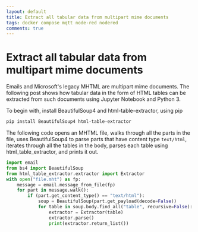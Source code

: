 ```yaml
---
layout: default
title: Extract all tabular data from multipart mime documents
tags: docker compose mqtt node-red nodered
comments: true
---
```

# Extract all tabular data from multipart mime documents

Emails and Microsoft's legacy MHTML are multipart mime documents. The following post shows how tabular data in the form of HTML tables can be extracted from such documents using Jupyter Notebook and Python 3.

To begin with, install BeautifulSoup4 and html-table-extractor, using pip

```bash
pip install BeautifulSoup4 html-table-extractor
```

The following code opens an MHTML file, walks through all the parts in the file, uses BeautifulSoup4 to parse parts that have content type `text/html`, iterates through all the tables in the body, parses each table using html_table_extractor, and prints it out.

```python
import email
from bs4 import BeautifulSoup
from html_table_extractor.extractor import Extractor
with open("file.mht") as fp:
    message = email.message_from_file(fp)
    for part in message.walk():
        if (part.get_content_type() == "text/html"):
            soup = BeautifulSoup(part.get_payload(decode=False))
            for table in soup.body.find_all("table", recursive=False):
                extractor = Extractor(table)
                extractor.parse()
                print(extractor.return_list())
```
